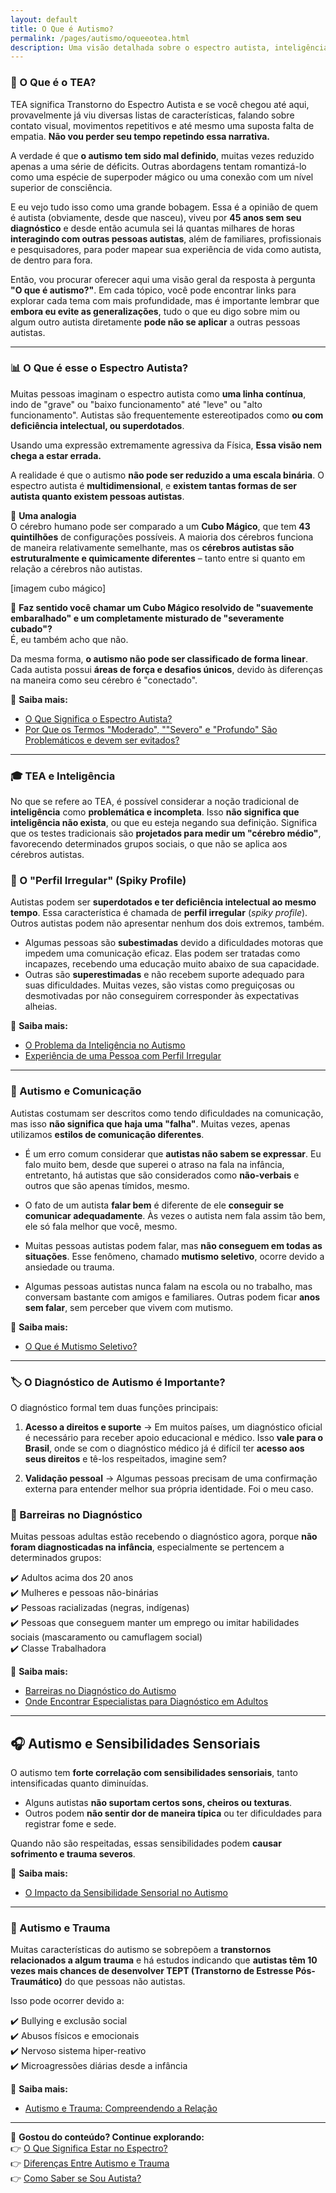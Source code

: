 ```yaml
---
layout: default
title: O Que é Autismo?
permalink: /pages/autismo/oqueeotea.html
description: Uma visão detalhada sobre o espectro autista, inteligência, comunicação e identidade.
---
```


### 🧩 O Que é o TEA?

TEA significa Transtorno do Espectro Autista e se você chegou até aqui, provavelmente já viu diversas listas de características, falando sobre contato visual, movimentos repetitivos e até mesmo uma suposta falta de empatia. **Não vou perder seu tempo repetindo essa narrativa.**  

A verdade é que **o autismo tem sido mal definido**, muitas vezes reduzido apenas a uma série de déficits. Outras abordagens tentam romantizá-lo como uma espécie de superpoder mágico ou uma conexão com um nível superior de consciência.  

E eu vejo tudo isso como uma grande bobagem. Essa é a opinião de quem é autista (obviamente, desde que nasceu), viveu por **45 anos sem seu diagnóstico** e desde então acumula sei lá quantas milhares de horas  **interagindo com outras pessoas autistas**, além de familiares, profissionais e pesquisadores, para poder mapear sua experiência de vida como autista, de dentro para fora.  

Então, vou procurar oferecer aqui uma visão geral da resposta à pergunta **"O que é autismo?"**. Em cada tópico, você pode encontrar links para explorar cada tema com mais profundidade, mas é importante lembrar que **embora eu evite as generalizações**, tudo o que eu digo sobre mim ou algum outro autista diretamente **pode não se aplicar**  a outras pessoas autistas.

---

### 📊 O Que é esse o Espectro Autista?

Muitas pessoas imaginam o espectro autista como **uma linha contínua**, indo de "grave" ou "baixo funcionamento" até "leve" ou "alto funcionamento". Autistas são frequentemente estereotipados como **ou com deficiência intelectual, ou superdotados**.  

Usando uma expressão extremamente agressiva da Física, **Essa visão nem chega a estar errada.**  

A realidade é que o autismo **não pode ser reduzido a uma escala binária**. O espectro autista é **multidimensional**, e **existem tantas formas de ser autista quanto existem pessoas autistas**.  

🔹 **Uma analogia**  
O cérebro humano pode ser comparado a um **Cubo Mágico**, que tem **43 quintilhões** de configurações possíveis. A maioria dos cérebros funciona de maneira relativamente semelhante, mas os **cérebros autistas são estruturalmente e quimicamente diferentes** – tanto entre si quanto em relação a cérebros não autistas.  

[imagem cubo mágico]

🧩 **Faz sentido você chamar um Cubo Mágico resolvido de "suavemente embaralhado" e um completamente misturado de "severamente cubado"?**  
É, eu também acho que não.  

Da mesma forma, **o autismo não pode ser classificado de forma linear**. Cada autista possui **áreas de força e desafios únicos**, devido às diferenças na maneira como seu cérebro é "conectado".  

🔗 **Saiba mais:**  
- [O Que Significa o Espectro Autista?](#)  
- [Por Que os Termos "Moderado", ""Severo" e "Profundo" São Problemáticos e devem ser evitados?](#)  

---

### 🎓 TEA e Inteligência

No que se refere ao TEA, é possível considerar a noção tradicional de **inteligência** como **problemática e incompleta**.  Isso **não significa que inteligência não exista**, ou que eu esteja negando sua definição. Significa que os testes tradicionais são **projetados para medir um "cérebro médio"**, favorecendo determinados grupos sociais, o que não se aplica aos cérebros autistas.  

### 📌 O "Perfil Irregular" (Spiky Profile)  

Autistas podem ser **superdotados e ter deficiência intelectual ao mesmo tempo**. Essa característica é chamada de **perfil irregular** (*spiky profile*). Outros autistas podem não apresentar nenhum dos dois extremos, também.

- Algumas pessoas são **subestimadas** devido a dificuldades motoras que impedem uma comunicação eficaz. Elas podem ser tratadas como incapazes, recebendo uma educação muito abaixo de sua capacidade.  
- Outras são **superestimadas** e não recebem suporte adequado para suas dificuldades. Muitas vezes, são vistas como preguiçosas ou desmotivadas por não conseguirem corresponder às expectativas alheias.  

🔗 **Saiba mais:**  
- [O Problema da Inteligência no Autismo](#)  
- [Experiência de uma Pessoa com Perfil Irregular](#)  

---

### 💬 Autismo e Comunicação

Autistas costumam ser descritos como tendo dificuldades na comunicação, mas isso **não significa que haja uma "falha"**. Muitas vezes, apenas utilizamos **estilos de comunicação diferentes**.  

- É um erro comum considerar que  **autistas não sabem se expressar**. Eu falo muito bem, desde que superei o atraso na fala na infância, entretanto, há autistas que são considerados como **não-verbais** e outros que são apenas tímidos, mesmo.  

- O fato de um autista **falar bem** é diferente de ele **conseguir se comunicar adequadamente**. Às vezes o autista nem fala assim tão bem, ele só fala melhor que você, mesmo.    

- Muitas pessoas autistas podem falar, mas **não conseguem em todas as situações**. Esse fenômeno, chamado **mutismo seletivo**, ocorre devido a ansiedade ou trauma.  

- Algumas pessoas autistas nunca falam na escola ou no trabalho, mas conversam bastante com amigos e familiares. Outras podem ficar **anos sem falar**, sem perceber que vivem com mutismo.  

🔗 **Saiba mais:**  
- [O Que é Mutismo Seletivo?](#)  

---

### 🏷️ O Diagnóstico de Autismo é Importante?

O diagnóstico formal tem duas funções principais:  

1. **Acesso a direitos e suporte** → Em muitos países, um diagnóstico oficial é necessário para receber apoio educacional e médico. Isso **vale para o Brasil**, onde se com o diagnóstico médico já é difícil ter **acesso aos seus direitos** e tê-los respeitados, imagine sem?  

2. **Validação pessoal** → Algumas pessoas precisam de uma confirmação externa para entender melhor sua própria identidade. Foi o meu caso.  

### 🚧 Barreiras no Diagnóstico  

Muitas pessoas adultas estão recebendo o diagnóstico agora, porque  **não foram diagnosticadas na infância**, especialmente se pertencem a determinados grupos:  

✔️ Adultos acima dos 20 anos  
✔️ Mulheres e pessoas não-binárias  
✔️ Pessoas racializadas (negras, indígenas)  
✔️ Pessoas que conseguem manter um emprego ou imitar habilidades sociais (mascaramento ou camuflagem social)  
✔️ Classe Trabalhadora  

🔗 **Saiba mais:**  
- [Barreiras no Diagnóstico do Autismo](#)  
- [Onde Encontrar Especialistas para Diagnóstico em Adultos](#)  

---

## 🎧 Autismo e Sensibilidades Sensoriais

O autismo tem **forte correlação com sensibilidades sensoriais**, tanto intensificadas quanto diminuídas.  

- Alguns autistas **não suportam certos sons, cheiros ou texturas**.  
- Outros podem **não sentir dor de maneira típica** ou ter dificuldades para registrar fome e sede.  

Quando não são respeitadas, essas sensibilidades podem **causar sofrimento e trauma severos**.  

🔗 **Saiba mais:**  
- [O Impacto da Sensibilidade Sensorial no Autismo](#)  

---

### 🧠 Autismo e Trauma

Muitas características do autismo se sobrepõem a **transtornos relacionados a algum trauma** e há estudos indicando que **autistas têm 10 vezes mais chances de desenvolver TEPT (Transtorno de Estresse Pós-Traumático)** do que pessoas não autistas.  

Isso pode ocorrer devido a:  

✔️ Bullying e exclusão social  
✔️ Abusos físicos e emocionais  
✔️ Nervoso sistema hiper-reativo  
✔️ Microagressões diárias desde a infância  

🔗 **Saiba mais:**  
- [Autismo e Trauma: Compreendendo a Relação](#)  

---

📌 **Gostou do conteúdo? Continue explorando:**  
👉 [O Que Significa Estar no Espectro?](#)  
👉 [Diferenças Entre Autismo e Trauma](#)  
👉 [Como Saber se Sou Autista?](#)  
